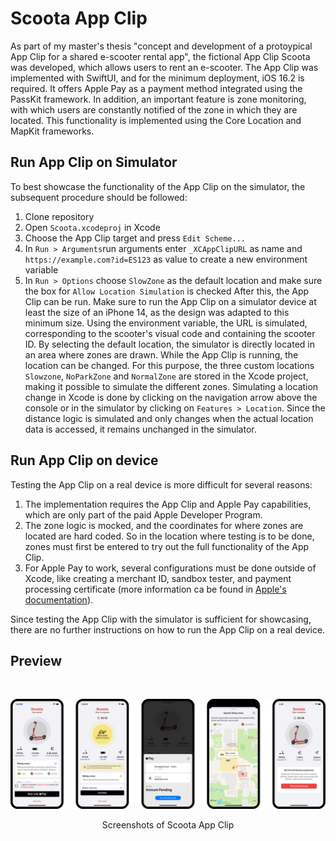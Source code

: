 # Scoota App Clip
As part of my master's thesis "concept and development of a protoypical App Clip for a shared e-scooter rental app", the fictional App Clip Scoota was developed, which allows users to rent an e-scooter.
The App Clip was implemented with SwiftUI, and for the minimum deployment, iOS 16.2 is required.
It offers Apple Pay as a payment method integrated using the PassKit framework. In addition, an important feature is zone monitoring, with which users are constantly notified of the zone in which they are located. This functionality is implemented using the Core Location and MapKit frameworks.

## Run App Clip on Simulator
To best showcase the functionality of the App Clip on the simulator, the subsequent procedure should be followed:
1. Clone repository
2. Open `Scoota.xcodeproj` in Xcode
3. Choose the App Clip target and press `Edit Scheme...`
4. In `Run > Arguments`run arguments enter `_XCAppClipURL` as name and  `https://example.com?id=ES123` as value to create a new environment variable
5. In `Run > Options` choose `SlowZone` as the default location and make sure the box for `Allow Location Simulation` is checked
After this, the App Clip can be run. Make sure to run the App Clip on a simulator device at least the size of an iPhone 14, as the design was adapted to this minimum size. Using the environment variable, the URL is simulated, corresponding to the scooter's visual code and containing the scooter ID. By selecting the default location, the simulator is directly located in an area where zones are drawn. While the App Clip is running, the location can be changed. For this purpose, the three custom locations `Slowzone`, `NoParkZone` and `NormalZone` are stored in the Xcode project, making it possible to simulate the different zones. Simulating a location change in Xcode is done by clicking on the navigation arrow above the console or in the simulator by clicking on `Features > Location`. Since the distance logic is simulated and only changes when the actual location data is accessed, it remains unchanged in the simulator.

## Run App Clip on device
Testing the App Clip on a real device is more difficult for several reasons:
1. The implementation requires the App Clip and Apple Pay capabilities, which are only part of the paid Apple Developer Program.
2. The zone logic is mocked, and the coordinates for where zones are located are hard coded. So in the location where testing is to be done, zones must first be entered to try out the full functionality of the App Clip.
3. For Apple Pay to work, several configurations must be done outside of Xcode, like creating a merchant ID, sandbox tester, and payment processing certificate (more information ca be found in [Apple's documentation](https://developer.apple.com/documentation/passkit/apple_pay/setting_up_apple_pay)).

Since testing the App Clip with the simulator is sufficient for showcasing,  there are no further instructions on how to run the App Clip on a real device.


## Preview
<br>

![Screenshots of App Clip](./Images/scoota_preview.png "Screenshots of App Clip")

<p align="center">
    Screenshots of Scoota App Clip
</p>

<br>
